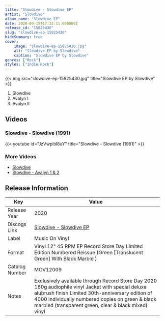 ```yaml
---
title: "Slowdive - Slowdive EP"
artist: "Slowdive"
album_name: "Slowdive EP"
date: 2020-09-15T17:32:11.000000Z
release_id: "15825430"
slug: "slowdive-ep-15825430"
hideSummary: true
cover:
    image: "slowdive-ep-15825430.jpg"
    alt: "Slowdive EP by Slowdive"
    caption: "Slowdive EP by Slowdive"
genres: ["Rock"]
styles: ["Indie Rock"]
---
```


{{< img src="slowdive-ep-15825430.jpg" title="Slowdive EP by Slowdive" >}}

<!-- section break -->

1. Slowdive
2. Avalyn I
3. Avalyn Il

<!-- section break -->




## Videos
### Slowdive - Slowdive (1991)
{{< youtube id="JzVwpibI8uY" title="Slowdive - Slowdive (1991)" >}}<br>

### More Videos

- [Slowdive](https://www.youtube.com/watch?v=hs9kJZ1uJ-Q)
- [Slowdive - Avalyn 1 & 2](https://www.youtube.com/watch?v=5uUoaq_X8oc)


## Release Information
|  Key           | Value                                                |
| ---------------| ---------------------------------------------------- |
| Release Year   | 2020                                   |
| Discogs Link   | [Slowdive - Slowdive EP](https://www.discogs.com/release/15825430-Slowdive-Slowdive-EP) |
| Label          | Music On Vinyl |
| Format         | Vinyl 12" 45 RPM EP Record Store Day Limited Edition Numbered Reissue (Green [Translucent Green] With Black Marble ) |
| Catalog Number | MOV12009 |
| Notes | Exclusively available through Record Store Day 2020 180g audiophile vinyl Jacket with special deluxe alubrush finish  Limited 30th-anniversary edition of 4000 individually numbered copies on green & black marbled (transparent green, clear & black mixed) vinyl  |